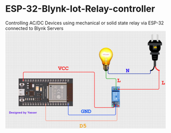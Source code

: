 # ESP-32-Blynk-Iot-Relay-controller
Controlling AC/DC Devices using mechanical or solid state relay  via ESP-32  connected to Blynk Servers 
<img src="Ciruit Digram.png" alt="Ciruit Digram" width="600">

